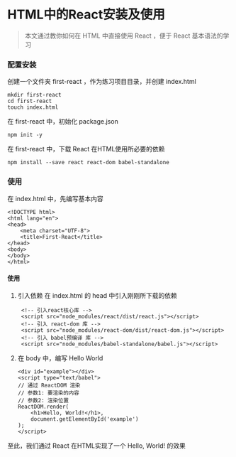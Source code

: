# HTML中的React安装及使用
> 本文通过教你如何在 HTML 中直接使用 React ，便于 React 基本语法的学习

### 配置安装
创建一个文件夹 first-react ，作为练习项目目录，并创建 index.html
```
mkdir first-react
cd first-react
touch index.html
```
在 first-react 中，初始化 package.json
```
npm init -y
```
在 first-react 中，下载 React 在HTML使用所必要的依赖
```
npm install --save react react-dom babel-standalone
```
### 使用
在 index.html 中，先编写基本内容
```
<!DOCTYPE html>
<html lang="en">
<head>
    <meta charset="UTF-8">
    <title>First-React</title>
</head>
<body>
</body>
</html>
```
#### 使用
1. 引入依赖
      在 index.html 的 head 中引入刚刚所下载的依赖
	```
	 <!-- 引入react核心库 -->
	 <script src="node_modules/react/dist/react.js"></script>
	 <!-- 引入 react-dom 库 -->
	 <script src="node_modules/react-dom/dist/react-dom.js"></script>
	 <!-- 引入 babel预编译 库 -->
	 <script src="node_modules/babel-standalone/babel.js"></script> 
	```
2. 在 body 中，编写 Hello World
    ```
    <div id="example"></div>
   <script type="text/babel">
    // 通过 ReactDOM 渲染
    // 参数1: 要渲染的内容
    // 参数2: 渲染位置
    ReactDOM.render(
        <h1>Hello, World!</h1>,
        document.getElementById('example')
    );
   </script>
    ```
至此，我们通过 React 在HTML实现了一个 Hello, World! 的效果